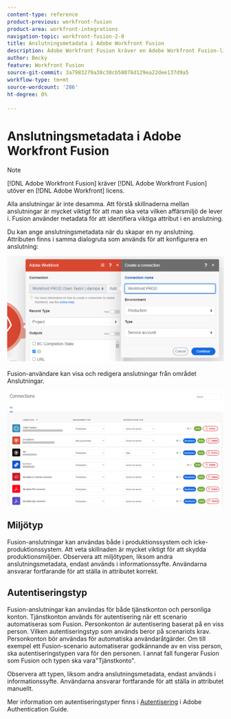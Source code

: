 ```yaml
---
content-type: reference
product-previous: workfront-fusion
product-area: workfront-integrations
navigation-topic: workfront-fusion-2-0
title: Anslutningsmetadata i Adobe Workfront Fusion
description: Adobe Workfront Fusion kräver en Adobe Workfront Fusion-licens förutom en Adobe Workfront-licens.
author: Becky
feature: Workfront Fusion
source-git-commit: 3a7983279a38c30cb58078d129ea22dee137d9a5
workflow-type: tm+mt
source-wordcount: '286'
ht-degree: 0%

---
```


# Anslutningsmetadata i Adobe Workfront Fusion

>[!NOTE]
>
>[!DNL Adobe Workfront Fusion] kräver [!DNL Adobe Workfront Fusion] utöver en [!DNL Adobe Workfront] licens.

Alla anslutningar är inte desamma. Att förstå skillnaderna mellan anslutningar är mycket viktigt för att man ska veta vilken affärsmiljö de lever i. Fusion använder metadata för att identifiera viktiga attribut i en anslutning.

Du kan ange anslutningsmetadata när du skapar en ny anslutning. Attributen finns i samma dialogruta som används för att konfigurera en anslutning:

![Anslutningsmetadata](assets/connection-metadata-setup.png)

Fusion-användare kan visa och redigera anslutningar från området Anslutningar.

![Anslutningsmetadata i området Anslutningar](assets/connections-area-metadata.png)

## Miljötyp

Fusion-anslutningar kan användas både i produktionssystem och icke-produktionssystem. Att veta skillnaden är mycket viktigt för att skydda produktionsmiljöer. Observera att miljötypen, liksom andra anslutningsmetadata, endast används i informationssyfte. Användarna ansvarar fortfarande för att ställa in attributet korrekt.

## Autentiseringstyp

Fusion-anslutningar kan användas för både tjänstkonton och personliga konton. Tjänstkonton används för autentisering när ett scenario automatiseras som Fusion. Personkonton är autentisering baserat på en viss person. Vilken autentiseringstyp som används beror på scenariots krav. Personkonton bör användas för automatiska användaråtgärder. Om till exempel ett Fusion-scenario automatiserar godkännande av en viss person, ska autentiseringstypen vara för den personen. I annat fall fungerar Fusion som Fusion och typen ska vara&quot;Tjänstkonto&quot;.

Observera att typen, liksom andra anslutningsmetadata, endast används i informationssyfte. Användarna ansvarar fortfarande för att ställa in attributet manuellt.

Mer information om autentiseringstyper finns i [Autentisering](https://developer.adobe.com/developer-console/docs/guides/authentication/) i Adobe Authentication Guide.



